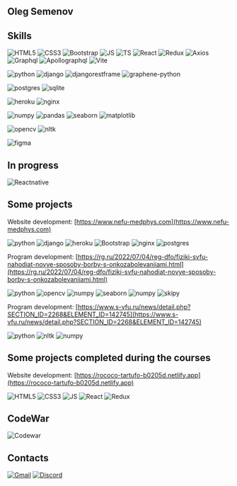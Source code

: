 ## Oleg Semenov

## Skills
![HTML5](https://img.shields.io/badge/-HTML-red?logo=html5&logoColor=white&style=for-the-badge)
![CSS3](https://img.shields.io/badge/-CSS-blue?logo=css3&logoColor=white&style=for-the-badge)
![Bootstrap](https://img.shields.io/badge/-bootstrap-purple?logo=bootstrap&logoColor=white&style=for-the-badge)
![JS](https://img.shields.io/badge/-JavaScript-yellow?logo=javascript&logoColor=white&style=for-the-badge)
![TS](https://img.shields.io/badge/-TypeScript-white?logo=typescript&logoColor=blue&style=for-the-badge)
![React](https://img.shields.io/badge/-React-61DAFB?logo=react&logoColor=white&style=for-the-badge)
![Redux](https://img.shields.io/badge/-Redux-lightgray?logo=redux&logoColor=purple&style=for-the-badge)
![Axios](https://img.shields.io/badge/-Axios-white?logo=axios&logoColor=red&style=for-the-badge)
![Graphql](https://img.shields.io/badge/-graphql-black?logo=graphql&logoColor=red&style=for-the-badge)
![Apollographql](https://img.shields.io/badge/-apollographql-white?logo=apollographql&logoColor=purple&style=for-the-badge)
![Vite](https://img.shields.io/badge/-vite-black?logo=vite&logoColor=purple&style=for-the-badge)

![python](https://img.shields.io/badge/-python-blue?logo=python&logoColor=yellow&style=for-the-badge)
![django](https://img.shields.io/badge/-django-black?logo=django&logoColor=white&style=for-the-badge)
![djangorestframe](https://img.shields.io/badge/-djangorestframework-brown?logo=djangorestframework&logoColor=white&style=for-the-badge)
![graphene-python](https://img.shields.io/badge/-graphene-black?logo=graphene&logoColor=white&style=for-the-badge)

![postgres](https://img.shields.io/badge/-postgres-black?logo=postgresql&logoColor=61DAFB&style=for-the-badge)
![sqlite](https://img.shields.io/badge/-sqlite-white?logo=sqlite&logoColor=lightblue&style=for-the-badge)

![heroku](https://img.shields.io/badge/-heroku-white?logo=heroku&logoColor=purple&style=for-the-badge)
![nginx](https://img.shields.io/badge/-nginx-black?logo=nginx&logoColor=red&style=for-the-badge)

![numpy](https://img.shields.io/badge/-numpy-lightgray?logo=numpy&logoColor=blue&style=for-the-badge)
![pandas](https://img.shields.io/badge/-pandas-white?logo=pandas&logoColor=black&style=for-the-badge)
![seaborn](https://img.shields.io/badge/-seaborn-blue?logo=seaborn&logoColor=blue&style=for-the-badge)
![matplotlib](https://img.shields.io/badge/-matplotlib-blue?logo=matplotlib&logoColor=blue&style=for-the-badge)

![opencv](https://img.shields.io/badge/-opencv-red?logo=opencv&logoColor=green&style=for-the-badge)
![nltk](https://img.shields.io/badge/-nltk-black?logo=nltk&logoColor=white&style=for-the-badge)

![figma](https://img.shields.io/badge/-figma-black?logo=figma&logoColor=purple&style=for-the-badge)

## In progress
![Reactnative](https://img.shields.io/badge/-Reactnative-61DAFB?logo=react&logoColor=white&style=for-the-badge)


## Some projects

Website development: [https://www.nefu-medphys.com](https://www.nefu-medphys.com)

![python](https://img.shields.io/badge/-python-blue?logo=python&logoColor=yellow&style=plastic)
![django](https://img.shields.io/badge/-django-black?logo=django&logoColor=white&style=plastic) ![heroku](https://img.shields.io/badge/-heroku-white?logo=heroku&logoColor=purple&style=plastic)
 ![Bootstrap](https://img.shields.io/badge/-bootstrap-purple?logo=bootstrap&logoColor=white&style=plastic)
 ![nginx](https://img.shields.io/badge/-nginx-black?logo=nginx&logoColor=red&style=plastic)
 ![postgres](https://img.shields.io/badge/-postgres-black?logo=postgresql&logoColor=61DAFB&style=plastic)

Program development: [https://rg.ru/2022/07/04/reg-dfo/fiziki-svfu-nahodiat-novye-sposoby-borby-s-onkozabolevaniiami.html](https://rg.ru/2022/07/04/reg-dfo/fiziki-svfu-nahodiat-novye-sposoby-borby-s-onkozabolevaniiami.html)

![python](https://img.shields.io/badge/-python-blue?logo=python&logoColor=yellow&style=plastic) ![opencv](https://img.shields.io/badge/-opencv-red?logo=opencv&logoColor=green&style=plastic)
 ![numpy](https://img.shields.io/badge/-numpy-lightgray?logo=numpy&logoColor=blue&style=plastic) ![seaborn](https://img.shields.io/badge/-seaborn-blue?logo=seaborn&logoColor=blue&style=plastic) ![numpy](https://img.shields.io/badge/-scikitimage-lightgray?logo=scikitimage&logoColor=blue&style=plastic) ![skipy](https://img.shields.io/badge/-skipy-blue?logo=skipy&logoColor=blue&style=plastic)

Program development: [https://www.s-vfu.ru/news/detail.php?SECTION_ID=2268&ELEMENT_ID=142745](https://www.s-vfu.ru/news/detail.php?SECTION_ID=2268&ELEMENT_ID=142745)

![python](https://img.shields.io/badge/-python-blue?logo=python&logoColor=yellow&style=plastic) 
![nltk](https://img.shields.io/badge/-nltk-black?logo=nltk&logoColor=white&style=plastic) 
![numpy](https://img.shields.io/badge/-numpy-lightgray?logo=numpy&logoColor=blue&style=plastic)

## Some projects completed during the courses

Website development: [https://rococo-tartufo-b0205d.netlify.app](https://rococo-tartufo-b0205d.netlify.app)

![HTML5](https://img.shields.io/badge/-HTML-red?logo=html5&logoColor=white&style=plastic)
![CSS3](https://img.shields.io/badge/-CSS-blue?logo=css3&logoColor=white&style=plastic)
![JS](https://img.shields.io/badge/-TypeScript-white?logo=typescript&logoColor=blue&style=plastic)
![React](https://img.shields.io/badge/-React-61DAFB?logo=react&logoColor=white&style=plastic)
![Redux](https://img.shields.io/badge/-Redux-lightgray?logo=redux&logoColor=purple&style=plastic)


## CodeWar
![Codewar](https://www.codewars.com/users/semoleg1986/badges/small)

## Contacts

[![Gmail](https://img.shields.io/badge/Gmail-semoleg1986@gmail.com-red?style=flat-square-endpoint&logo=gmail&logoColor=red&labelColor=FFFFFF)](mailto:semoleg1986@gmail.com)
[![Discord](https://img.shields.io/badge/Discord-semoleg1986-blue?style=flat-square-endpoint&logo=discord&logoColor=blue&labelColor=EEEEEE)](https://discordapp.com/users/1087671905269583924)

<!---
semoleg1986/semoleg1986 is a ✨ special ✨ repository because its `README.md` (this file) appears on your GitHub profile.
You can click the Preview link to take a look at your changes.
--->
